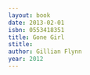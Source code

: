 ```yaml
---
layout: book
date: 2013-02-01
isbn: 0553418351
title: Gone Girl
stitle: 
author: Gillian Flynn
year: 2012
---
```

